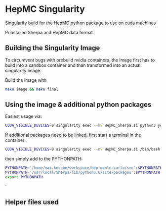 # HepMC Singularity

Singularity build for the [HepMC](https://gitlab.com/tjansse/hep-monte-carlo) python package to use on cuda machines

Prinstalled Sherpa and HepMC data format

## Building the Singularity Image
To circumvent bugs with prebuild nvidia containers, the Image first has to build into a sandbox container and than transformed into an actual singularity image.

Build the image with 
```bash
make image && make final
```

## Using the image & additional python packages

Easiest usage via: 
```bash
CUDA_VISIBLE_DEVICES=0 singularity exec --nv HepMC_Sherpa.si python3 your_skript.py
```

If additional packages need to be linked, first start a terminal in the container:

```bash
CUDA_VISIBLE_DEVICES=0 singularity exec --nv HepMC_Sherpa.si /bin/bash
```

then simply add to the PYTHONPATH:
```bash
PYTHONPATH='/home/max.knobbe/workspace/hep-monte-carlo/src':$PYTHONPATH
PYTHONPATH='/usr/local/Sherpa/lib/python3.6/site-packages':$PYTHONPATH
export PYTHONPATH
```

`

## Helper files used 


